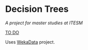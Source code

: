 # Decision Trees
_A project for master studies at ITESM_

[TO DO](todo.md)

Uses [WekaData](https://github.com/fehu/min-dat--weka-data) project.
